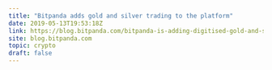 ```yaml
---
title: "Bitpanda adds gold and silver trading to the platform"
date: 2019-05-13T19:53:18Z
link: https://blog.bitpanda.com/bitpanda-is-adding-digitised-gold-and-silver-as-a-new-asset-class-f0473b5db030?utm_medium=RSS&utm_source=hune
site: blog.bitpanda.com
topic: crypto
draft: false
---
```

